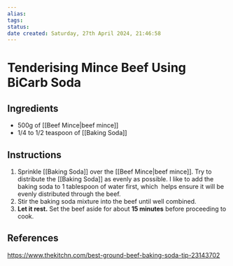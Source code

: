 ```yaml
---
alias: 
tags: 
status:
date created: Saturday, 27th April 2024, 21:46:58
---
```


# Tenderising Mince Beef Using BiCarb Soda

## Ingredients

- 500g of [[Beef Mince|beef mince]]
- 1/4 to 1/2 teaspoon of [[Baking Soda]]

## Instructions

1. Sprinkle [[Baking Soda]] over the [[Beef Mince|beef mince]]. Try to distribute the [[Baking Soda]] as evenly as possible. I like to add the baking soda to 1 tablespoon of water first, which  helps ensure it will be evenly distributed through the beef.
2. Stir the baking soda mixture into the beef until well combined.
3. **Let it rest.** Set the beef aside for about **15 minutes** before proceeding to cook.

## References

https://www.thekitchn.com/best-ground-beef-baking-soda-tip-23143702

